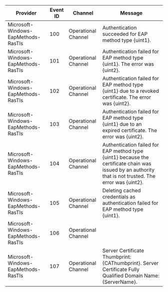 Provider                             |  Event ID  |  Channel              |  Message
-------------------------------------|------------|-----------------------|--------------------------------------------------------------------------------------------------------------------------------------------------------
Microsoft-Windows-EapMethods-RasTls  |  100       |  Operational Channel  |  Authentication succeeded for EAP method type {uint1}.
Microsoft-Windows-EapMethods-RasTls  |  101       |  Operational Channel  |  Authentication failed for EAP method type {uint1}. The error was {uint2}.
Microsoft-Windows-EapMethods-RasTls  |  102       |  Operational Channel  |  Authentication failed for EAP method type {uint1} due to a revoked certificate. The error was {uint2}.
Microsoft-Windows-EapMethods-RasTls  |  103       |  Operational Channel  |  Authentication failed for EAP method type {uint1} due to an expired certificate. The error was {uint2}.
Microsoft-Windows-EapMethods-RasTls  |  104       |  Operational Channel  |  Authentication failed for EAP method type {uint1} because the certificate chain was issued by an authority that is not trusted. The error was {uint2}.
Microsoft-Windows-EapMethods-RasTls  |  105       |  Operational Channel  |  Deleting cached credentials as authentication failed for EAP method type {uint1}.
Microsoft-Windows-EapMethods-RasTls  |  106       |  Operational Channel  |
Microsoft-Windows-EapMethods-RasTls  |  107       |  Operational Channel  |  Server Certificate Thumbprint: {CAThumbprint}. Server Certificate Fully Qualified Domain Name: {ServerName}.
